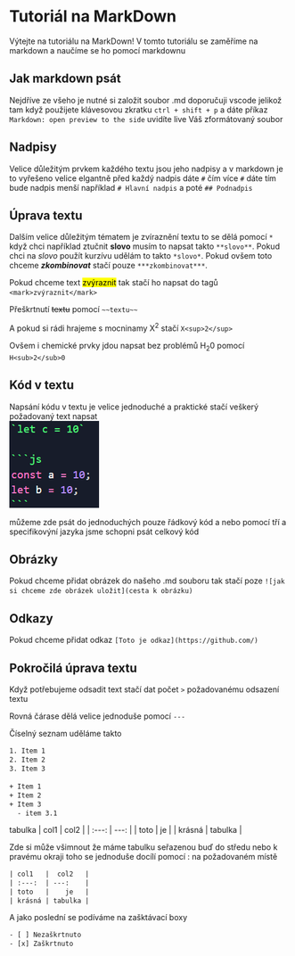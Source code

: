 # Tutoriál na MarkDown

Výtejte na tutoriálu na MarkDown! V tomto tutoriálu se zaměříme na markdown a naučíme se ho pomocí markdownu

## Jak markdown psát

Nejdříve ze všeho je nutné si založit soubor .md doporučuji vscode jelikož tam když použijete klávesovou zkratku `ctrl + shift + p` a dáte příkaz `Markdown: open preview to the side` uvidíte live Váš zformátovaný soubor

## Nadpisy

Velice důležitým prvkem každého textu jsou jeho nadpisy a v markdown je to vyřešeno velice elgantně před každý nadpis dáte `#` čím více `#` dáte tím bude nadpis menší například `# Hlavní nadpis` a poté `## Podnadpis`

## Úprava textu

Dalším velice důležitým tématem je zvíraznění textu to se dělá pomocí `*` když chci například ztučnit **slovo** musím to napsat takto `**slovo**`. Pokud chci na _slovo_ použít kurzívu udělám to takto `*slovo*`. Pokud ovšem toto chceme **_zkombinovat_** stačí pouze `***zkombinovat***`.

Pokud chceme text <mark>zvýraznit</mark> tak stačí ho napsat do tagů `<mark>zvýraznit</mark>`

Přeškrtnutí ~~textu~~ pomocí `~~textu~~`

A pokud si rádi hrajeme s mocninamy X<sup>2</sup> stačí `X<sup>2</sup>`

Ovšem i chemické prvky jdou napsat bez problémů H<sub>2</sub>0 pomocí `H<sub>2</sub>0`

## Kód v textu

Napsání kódu v textu je velice jednoduché a praktické stačí veškerý požadovaný text napsat  
![code img](imgs/code.PNG)

můžeme zde psát do jednoduchých pouze řádkový kód a nebo pomocí tří a specifikovýní jazyka jsme schopni psát celkový kód

## Obrázky

Pokud chceme přidat obrázek do našeho .md souboru tak stačí poze `![jak si chceme zde obrázek uložit](cesta k obrázku)`

## Odkazy

Pokud chceme přidat odkaz `[Toto je odkaz](https://github.com/)`

## Pokročilá úprava textu

Když potřebujeme odsadit text stačí dat počet `>` požadovanému odsazení textu

Rovná čárase dělá velice jednoduše pomocí `---`

Číselný seznam uděláme takto

```
1. Item 1
2. Item 2
3. Item 3

+ Item 1
+ Item 2
+ Item 3
  - item 3.1
```

tabulka
| col1 | col2 |
| :---: | ---: |
| toto | je |
| krásná | tabulka |

Zde si může všimnout že máme tabulku seřazenou buď do středu nebo k pravému okraji toho se jednoduše docílí pomocí : na požadovaném místě

```
| col1   |  col2   |
| :---:  | ---:    |
| toto   |    je   |
| krásná | tabulka |
```

A jako poslední se podíváme na zašktávací boxy

```
- [ ] Nezaškrtnuto
- [x] Zaškrtnuto
```
